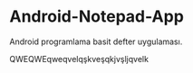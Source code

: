 # Android-Notepad-App
Android programlama basit defter uygulaması.

QWEQWEqweqvelqşkveşqkjvşljqvelk
